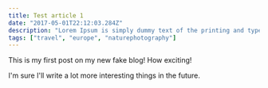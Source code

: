 ```yaml
---
title: Test article 1
date: "2017-05-01T22:12:03.284Z"
description: "Lorem Ipsum is simply dummy text of the printing and typesetting industry. Lorem Ipsum has been the industry's standard dummy text ever since the 1500s, when an unknown printer took a galley of type and scrambled it to make a type specimen book."
tags: ["travel", "europe", "naturephotography"]
---
```


This is my first post on my new fake blog! How exciting!

I'm sure I'll write a lot more interesting things in the future.
